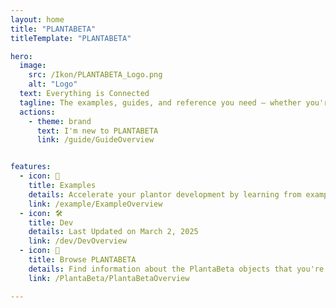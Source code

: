 ```yaml
---
layout: home 
title: "PLANTABETA"
titleTemplate: "PLANTABETA"

hero: 
  image:
    src: /Ikon/PLANTABETA_Logo.png
    alt: "Logo"
  text: Everything is Connected
  tagline: The examples, guides, and reference you need — whether you're planting in the mountains of British Columbia, the wetlands of the Canadian Shield, or anywhere in between. Take advantage of this resource to develop your ability to plant faster and with higher quality.
  actions:
    - theme: brand
      text: I'm new to PLANTABETA
      link: /guide/GuideOverview


features:
  - icon: 🔷
    title: Examples
    details: Accelerate your plantor development by learning from examples
    link: /example/ExampleOverview
  - icon: 🛠️
    title: Dev
    details: Last Updated on March 2, 2025
    link: /dev/DevOverview
  - icon: 🔎
    title: Browse PLANTABETA
    details: Find information about the PlantaBeta objects that you're using
    link: /PlantaBeta/PlantaBetaOverview

---
```

